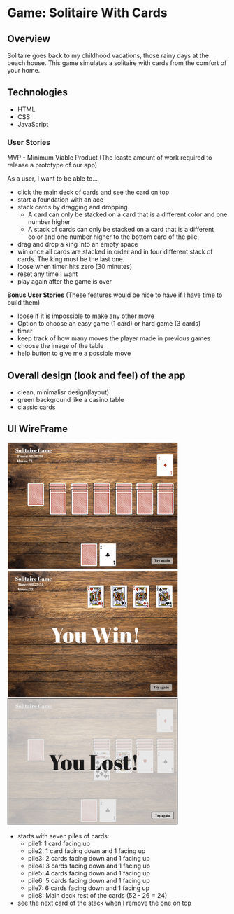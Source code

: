 # Game: Solitaire With Cards

## Overview
Solitaire goes back to my childhood vacations, those rainy days at the beach house. This game simulates a solitaire with cards from the comfort of your home.

## Technologies
- HTML
- CSS
- JavaScript

### User Stories

MVP - Minimum Viable Product
(The leaste amount of work required to release a prototype of our app)

As a user, I want to be able to...

- click the main deck of cards and see the card on top
- start a foundation with an ace
- stack cards by dragging and dropping. 
    - A card can only be stacked on a card that is a different color and one number higher
    - A stack of cards can only be stacked on a card that is a different color and one number higher to the bottom card of the pile.
- drag and drop a king into an empty space 
- win once all cards are stacked in order and in four different stack of cards. The king must be the last one.
- loose when timer hits zero (30 minutes)
- reset any time I want
- play again after the game is over


**Bonus User Stories**
(These features would be nice to have if I have time to build them)
- loose if it is impossible to make any other move
- Option to choose an easy game (1 card) or hard game (3 cards) 
- timer
- keep track of how many moves the player made in previous games
- choose the image of the table
- help button to give me a possible move

## Overall design (look and feel) of the app

- clean, minimalisr design(layout)
- green background like a casino table
- classic cards


## UI WireFrame
<!-- add an image to the readme -->
![layout wireframe](css/imgs/game1.png)
![layout wireframe](css/imgs/game2.png)
![layout wireframe](css/imgs/game3.png)


- starts with seven piles of cards:
    - pile1: 1 card facing up
    - pile2: 1 card facing down and 1 facing up
    - pile3: 2 cards facing down and 1 facing up
    - pile4: 3 cards facing down and 1 facing up
    - pile5: 4 cards facing down and 1 facing up
    - pile6: 5 cards facing down and 1 facing up
    - pile7: 6 cards facing down and 1 facing up
    - pile8: Main deck rest of the cards (52 - 26 = 24)
- see the next card of the stack when I remove the one on top